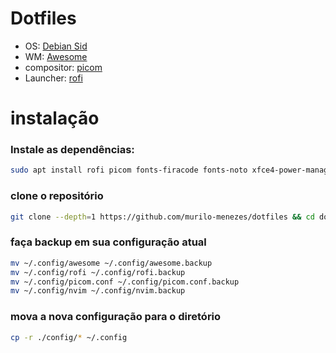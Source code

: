 # Dotfiles
* OS: [Debian Sid](https://www.debian.org)
* WM: [Awesome](https://awesomewm.org)
* compositor: [picom](https://github.com/yshui/picom)
* Launcher: [rofi](https://github.com/davatorium/rofi)

# instalação
### Instale as dependências:
```bash
sudo apt install rofi picom fonts-firacode fonts-noto xfce4-power-manager nm-tray flameshot
```
### clone o repositório
```bash
git clone --depth=1 https://github.com/murilo-menezes/dotfiles && cd dotfiles
```
### faça backup em sua configuração atual
```bash
mv ~/.config/awesome ~/.config/awesome.backup
mv ~/.config/rofi ~/.config/rofi.backup
mv ~/.config/picom.conf ~/.config/picom.conf.backup
mv ~/.config/nvim ~/.config/nvim.backup
```
### mova a nova configuração para o diretório
```bash
cp -r ./config/* ~/.config
```
